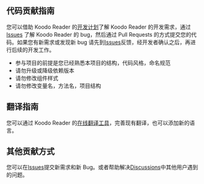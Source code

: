 ## 代码贡献指南

您可以借助 Koodo Reader 的[开发计划](https://www.notion.so/troyeguo/215baeda57804fd29dbb0e91d1e6a021?v=360c00183d944b598668f34c255edfd7)了解 Koodo Reader 的开发需求，通过 [Issues](https://github.com/troyeguo/koodo-reader/issues) 了解 Koodo Reader 的 bug，然后通过 Pull Requests 的方式提交您的代码。如果您有新需求或发现新 bug 请先到[Issues](https://github.com/troyeguo/koodo-reader/issues)反馈，经开发者确认之后，再进行后续的开发工作。

- 参与项目的前提是您已经熟悉本项目的结构，代码风格，命名规范
- 请勿升级或降级依赖版本
- 请勿修改组件样式
- 请勿修改变量名，方法名，项目结构

## 翻译指南

您可以通过 Koodo Reader 的[在线翻译工具](https://poeditor.com/join/project?hash=fk4qbQTlsk)，完善现有翻译，也可以添加新的语言。

## 其他贡献方式

您可以在[Issues](https://github.com/troyeguo/koodo-reader/issues)提交新需求和新 Bug。或者帮助解决[Discussions](https://github.com/troyeguo/koodo-reader/discussions)中其他用户遇到的问题。

